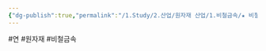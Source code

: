 ```yaml
---
{"dg-publish":true,"permalink":"/1.Study/2.산업/원자재 산업/1.비철금속/★ 비철금속 & 귀금속/INFO_비철금속/연/","created":"2024-11-20T21:02:28.604+09:00","updated":"2025-06-26T12:42:55.754+09:00"}
---
```


#연 #원자재 #비철금속


